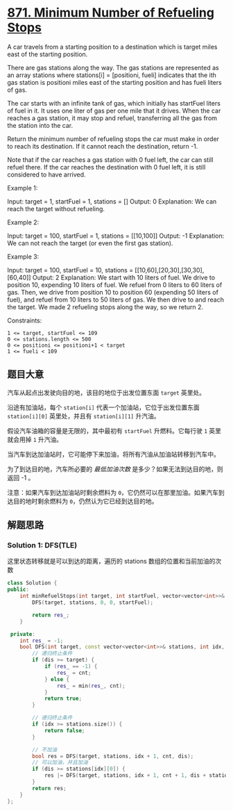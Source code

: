 # [871. Minimum Number of Refueling Stops](https://leetcode-cn.com/problems/minimum-number-of-refueling-stops/)

A car travels from a starting position to a destination which is target miles east of the starting position.

There are gas stations along the way. The gas stations are represented as an array stations where stations[i] = [positioni, fueli] indicates that the ith gas station is positioni miles east of the starting position and has fueli liters of gas.

The car starts with an infinite tank of gas, which initially has startFuel liters of fuel in it. It uses one liter of gas per one mile that it drives. When the car reaches a gas station, it may stop and refuel, transferring all the gas from the station into the car.

Return the minimum number of refueling stops the car must make in order to reach its destination. If it cannot reach the destination, return -1.

Note that if the car reaches a gas station with 0 fuel left, the car can still refuel there. If the car reaches the destination with 0 fuel left, it is still considered to have arrived.

 

Example 1:

Input: target = 1, startFuel = 1, stations = []
Output: 0
Explanation: We can reach the target without refueling.

Example 2:

Input: target = 100, startFuel = 1, stations = [[10,100]]
Output: -1
Explanation: We can not reach the target (or even the first gas station).

Example 3:

Input: target = 100, startFuel = 10, stations = [[10,60],[20,30],[30,30],[60,40]]
Output: 2
Explanation: We start with 10 liters of fuel.
We drive to position 10, expending 10 liters of fuel.  We refuel from 0 liters to 60 liters of gas.
Then, we drive from position 10 to position 60 (expending 50 liters of fuel),
and refuel from 10 liters to 50 liters of gas.  We then drive to and reach the target.
We made 2 refueling stops along the way, so we return 2.

 

Constraints:

    1 <= target, startFuel <= 109
    0 <= stations.length <= 500
    0 <= positioni <= positioni+1 < target
    1 <= fueli < 109

## 题目大意

汽车从起点出发驶向目的地，该目的地位于出发位置东面 `target` 英里处。

沿途有加油站，每个 `station[i]` 代表一个加油站，它位于出发位置东面 `station[i][0]` 英里处，并且有 `station[i][1]` 升汽油。

假设汽车油箱的容量是无限的，其中最初有 `startFuel` 升燃料。它每行驶 `1` 英里就会用掉 `1` 升汽油。

当汽车到达加油站时，它可能停下来加油，将所有汽油从加油站转移到汽车中。

为了到达目的地，汽车所必要的 *最低加油次数* 是多少？如果无法到达目的地，则返回 -1 。

注意：如果汽车到达加油站时剩余燃料为 `0`，它仍然可以在那里加油。如果汽车到达目的地时剩余燃料为 `0`，仍然认为它已经到达目的地。

## 解题思路

### Solution 1: DFS(TLE)

这里状态转移就是可以到达的距离，遍历的 stations 数组的位置和当前加油的次数

````c++
class Solution {
public:
    int minRefuelStops(int target, int startFuel, vector<vector<int>>& stations) {
        DFS(target, stations, 0, 0, startFuel);

        return res_;
    }

 private:
    int res_ = -1;
    bool DFS(int target, const vector<vector<int>>& stations, int idx, int cnt, int dis) {
        // 递归终止条件
        if (dis >= target) {
            if (res_ == -1) {
                res_ = cnt;
            } else {
                res_ = min(res_, cnt);
            }
            return true;
        }

        // 递归终止条件
        if (idx >= stations.size()) {
            return false;
        }

        // 不加油
        bool res = DFS(target, stations, idx + 1, cnt, dis);
        // 可以加油，并且加油
        if (dis >= stations[idx][0]) {
            res |= DFS(target, stations, idx + 1, cnt + 1, dis + stations[idx][1]);
        }
        return res;
    }
};
````



